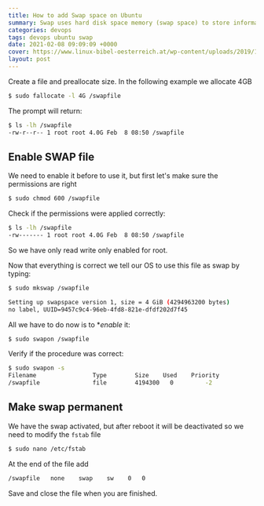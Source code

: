 ```yaml
---
title: How to add Swap space on Ubuntu
summary: Swap uses hard disk space memory (swap space) to store information from RAM and release some space from RAM.
categories: devops
tags: devops ubuntu swap
date: 2021-02-08 09:09:09 +0000
cover: https://www.linux-bibel-oesterreich.at/wp-content/uploads/2019/12/swap.png
layout: post
---
```


Create a file and preallocate size. In the following example we allocate 4GB

```sh
$ sudo fallocate -l 4G /swapfile
```

The prompt will return:

```sh
$ ls -lh /swapfile
-rw-r--r-- 1 root root 4.0G Feb  8 08:50 /swapfile
```

## Enable SWAP file

We need to enable it before to use it, but first let's make sure the permissions are right

```sh
$ sudo chmod 600 /swapfile
```

Check if the permissions were applied correctly:

```sh
$ ls -lh /swapfile
-rw------- 1 root root 4.0G Feb  8 08:50 /swapfile
```

So we have only read write only enabled for root.

Now that everything is correct we tell our OS to use this file as swap by typing:

```sh
$ sudo mkswap /swapfile

Setting up swapspace version 1, size = 4 GiB (4294963200 bytes)
no label, UUID=9457c9c4-96eb-4fd8-821e-dfdf202d7f45
```

All we have to do now is to **enable* it:

```sh
$ sudo swapon /swapfile
```

Verify if the procedure was correct:

```sh
$ sudo swapon -s
Filename				Type		Size	Used	Priority
/swapfile               file    	4194300	  0	        -2
```

## Make swap permanent

We have the swap activated, but after reboot it will be deactivated so we need to modify the `fstab` file

```sh
$ sudo nano /etc/fstab
```

At the end of the file add

```sh
/swapfile   none    swap    sw    0   0
```

Save and close the file when you are finished.